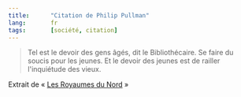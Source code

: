 ```yaml
--- 
title:      "Citation de Philip Pullman" 
lang:       fr 
tags:       [société, citation]
---
```


> Tel est le devoir des gens âgés, dit le Bibliothécaire. Se faire du soucis pour les jeunes. Et le devoir des jeunes est de railler l'inquiétude des vieux.


Extrait de « [Les Royaumes du Nord](http://www.amazon.fr/exec/obidos/ASIN/2070541886/phpheaven-21) »
